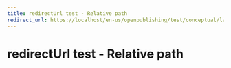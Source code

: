 ```yaml
---
title: redirectUrl test - Relative path
redirect_url: https://localhost/en-us/openpublishing/test/conceptual/large
---
```



# redirectUrl test - Relative path

 

